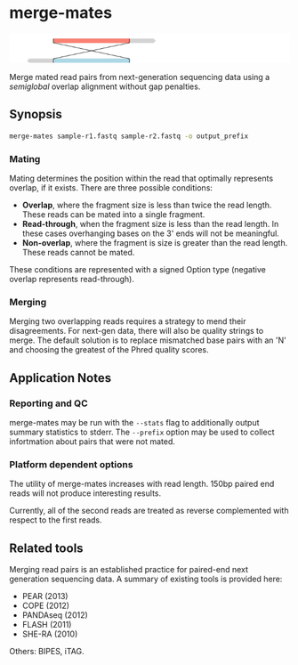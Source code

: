 # merge-mates

![overlap with read-through](doc/readthru.png)

Merge mated read pairs from next-generation sequencing data using
a _semiglobal_ overlap alignment without gap penalties.

## Synopsis

```bash
merge-mates sample-r1.fastq sample-r2.fastq -o output_prefix
```

### Mating

Mating determines the position within the read that optimally represents
overlap, if it exists. There are three possible conditions:

* **Overlap**, where the fragment size is less than twice the read length.
  These reads can be mated into a single fragment.
* **Read-through**, when the fragment size is less than the read length.
  In these cases overhanging bases on the 3' ends will not be meaningful.
* **Non-overlap**, where the fragment is size is greater than the read
  length. These reads cannot be mated. 

These conditions are represented with a signed Option type (negative
overlap represents read-through).

### Merging

Merging two overlapping reads requires a strategy to mend their
disagreements. For next-gen data, there will also be quality strings to
merge. The default solution is to replace mismatched base pairs with an
'N' and choosing the greatest of the Phred quality scores.

## Application Notes

### Reporting and QC

merge-mates may be run with the `--stats` flag to additionally output
summary statistics to stderr. The `--prefix` option may be used to collect
infortmation about pairs that were not mated.

### Platform dependent options

The utility of merge-mates increases with read length. 150bp paired end
reads will not produce interesting results.

Currently, all of the second reads are treated as reverse complemented
with respect to the first reads.

## Related tools

Merging read pairs is an established practice for paired-end next
generation sequencing data. A summary of existing tools is provided here:

* PEAR (2013)
* COPE (2012)
* PANDAseq (2012)
* FLASH (2011)
* SHE-RA (2010)

Others: BIPES, iTAG.
